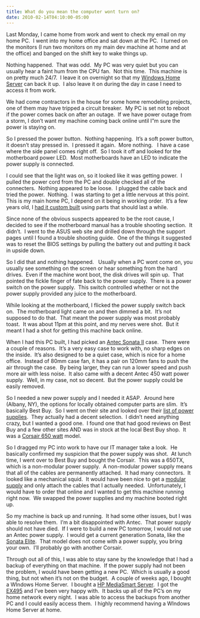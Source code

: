 ```yaml
---
title: What do you mean the computer wont turn on?
date: 2010-02-14T04:10:00-05:00
---
```

Last Monday, I came home from work and went to check my email on my home PC.  I went into my home office and sat down at the PC.  I turned on the monitors (I run two monitors on my main dev machine at home and at the office) and banged on the shift key to wake things up.

Nothing happened.  That was odd.  My PC was very quiet but you can usually hear a faint hum from the CPU fan.  Not this time.  This machine is on pretty much 24/7.  I leave it on overnight so that my [Windows Home Server](http://www.microsoft.com/windows/products/winfamily/windowshomeserver/default.mspx "Everybody needs Windows Home Server") can back it up.  I also leave it on during the day in case I need to access it from work.

We had come contractors in the house for some home remodeling projects, one of them may have tripped a circuit breaker.  My PC is set not to reboot if the power comes back on after an outage.  If we have power outage from a storm, I don’t want my machine coming back online until I”m sure the power is staying on.

So I pressed the power button.  Nothing happening.  It’s a soft power button, it doesn’t stay pressed in.  I pressed it again.  More nothing.   I have a case where the side panel comes right off.  So I took it off and looked for the motherboard power LED.  Most motherboards have an LED to indicate the power supply is connected.

I could see that the light was on, so it looked like it was getting power.  I pulled the power cord from the PC and double checked all of the connecters.  Nothing appeared to be loose.  I plugged the cable back and tried the power.  Nothing.  I was starting to get a little nervous at this point.  This is my main home PC, I depend on it being in working order.  It’s a few years old, I [had it custom built](http://anotherlab.rajapet.net/2007/05/time-to-get-new-pc.html "Time to get a new PC") using parts that should last a while.

Since none of the obvious suspects appeared to be the root cause, I decided to see if the motherboard manual has a trouble shooting section.  It didn’t.  I went to the ASUS web site and drilled down through the support pages until I found a trouble shooting guide.  <a name="biosreset">One of the things it suggested was to reset the BIOS settings</a> by pulling the battery out and putting it back in upside down.

So I did that and nothing happened.   Usually when a PC wont come on, you usually see something on the screen or hear something from the hard drives.  Even if the machine wont boot, the disk drives will spin up.  That pointed the fickle finger of fate back to the power supply.  There is a power switch on the power supply.  This switch controlled whether or not the power supply provided any juice to the motherboard.

While looking at the motherboard, I flicked the power supply switch back on.  The motherboard light came on and then dimmed a bit.  It’s not supposed to do that.  That meant the power supply was most probably toast.  It was about 11pm at this point, and my nerves were shot.  But it meant I had a shot for getting this machine back online.

When I had this PC built, I had picked an [Antec Sonata II](http://www.legitreviews.com/article/217/1/) case.  There were a couple of reasons.  It’s a very easy case to work with, no sharp edges on the inside.  It’s also designed to be a quiet case, which is nice for a home office.  Instead of 80mm case fan, it has a pair on 120mm fans to push the air through the case.  By being larger, they can run a lower speed and push more air with less noise.  It also came with a decent Antec 450 watt power supply.  Well, in my case, not so decent.  But the power supply could be easily removed.

So I needed a new power supply and I needed it ASAP.  Around here (Albany, NY), the options for locally obtained computer parts are slim.  It’s basically Best Buy.  So I went on their site and looked over their [list of power supplies](http://www.bestbuy.com/site/Computer-Cases-Components/Power-Supplies/abcat0507009.c?id=abcat0507009).  They actually had a decent selection.  I didn’t need anything crazy, but I wanted a good one.  I found one that had good reviews on Best Buy and a few other sites AND was in stock at the local Best Buy shop.  It was a [Corsair 650 watt](http://www.corsair.com/products/tx/default.aspx) model. 

So I dragged my PC into work to have our IT manager take a look.  He basically confirmed my suspicion that the power supply was shot.  At lunch time, I went over to Best Buy and bought the Corsair.  This was a 650TX, which is a non-modular power supply.  A non-modular power supply means that all of the cables are permanently attached.  It had many connectors.  It looked like a mechanical squid.  It would have been nice to get a [modular supply](http://www.corsair.com/products/hx650/default.aspx) and only attach the cables that I actually needed.  Unfortunately, I would have to order that online and I wanted to get this machine running right now.  We swapped the power supplies and my machine booted right up.

So my machine is back up and running.  It had some other issues, but I was able to resolve them.  I’m a bit disappointed with Antec.  That power supply should not have died.  If I were to build a new PC tomorrow, I would not use an Antec power supply.  I would get a current generation Sonata, like the [Sonata Elite](http://www.antec.com/Believe_it/product.php?id=NzIx).  That model does not come with a power supply, you bring your own.  I’ll probably go with another Corsair.

Through out all of this, I was able to stay sane by the knowledge that I had a backup of everything on that machine.  If the power supply had not been the problem, I would have been getting a new PC.  Which is usually a good thing, but not when it’s not on the budget.  A couple of weeks ago, I bought a WIndows Home Server.  I bought a [HP MediaSmart Server](http://www.hp.com/united-states/campaigns/mediasmart-server/).  I got the [EX495](http://www.shopping.hp.com/product/computer/categories/home_servers/1/accessories/FL705AA%2523ABA) and I’ve been very happy with.  It backs up all of the PC’s on my home network every night.  I was able to access the backups from another PC and I could easily access them.  I highly recommend having a WIndows Home Server at home.
